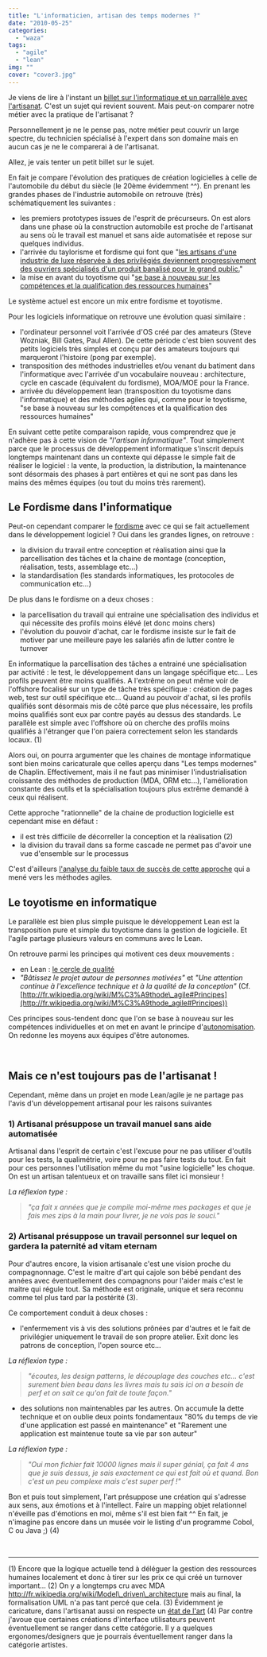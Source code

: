 ```yaml
---
title: "L'informaticien, artisan des temps modernes ?"
date: "2010-05-25"
categories: 
  - "waza"
tags: 
  - "agile"
  - "lean"
img: ""
cover: "cover3.jpg"
---
```


Je viens de lire à l'instant un [billet sur l'informatique et un parrallèle avec l'artisanat](http://blog.loof.fr/2009/11/travailler-plus-pour-des-prunes.html). C'est un sujet qui revient souvent. Mais peut-on comparer notre métier avec la pratique de l'artisanat ?

Personnellement je ne le pense pas, notre métier peut couvrir un large spectre, du technicien spécialisé à l'expert dans son domaine mais en aucun cas je ne le comparerai à de l'artisanat.

Allez, je vais tenter un petit billet sur le sujet.

En fait je compare l'évolution des pratiques de création logicielles à celle de l'automobile du début du siècle (le 20ème évidemment ^^). En prenant les grandes phases de l'industrie automobile on retrouve (très) schématiquement les suivantes :

- les premiers prototypes issues de l'esprit de précurseurs. On est alors dans une phase où la construction automobile est proche de l'artisanat au sens où le travail est manuel et sans aide automatisée et repose sur quelques individus.
- l'arrivée du taylorisme et fordisme qui font que "[les artisans d'une industrie de luxe réservée à des privilégiés deviennent progressivement des ouvriers spécialisés d'un produit banalisé pour le grand public.](http://fr.wikipedia.org/wiki/Histoire_de_l%27automobile#Taylorisme "Taylorisme sur wikipedia")"
- la mise en avant du toyotisme qui "[se base à nouveau sur les compétences et la qualification des ressources humaines](http://fr.wikipedia.org/wiki/Toyotisme "Toyotisme sur wikipedia")"

Le système actuel est encore un mix entre fordisme et toyotisme.

Pour les logiciels informatique on retrouve une évolution quasi similaire :

- l'ordinateur personnel voit l'arrivée d'OS créé par des amateurs (Steve Wozniak, Bill Gates, Paul Allen). De cette période c'est bien souvent des petits logiciels très simples et conçu par des amateurs toujours qui marqueront l'histoire (pong par exemple).
- transposition des méthodes industrielles et/ou venant du batiment dans l'informatique avec l'arrivée d'un vocabulaire nouveau : architecture, cycle en cascade (équivalent du fordisme), MOA/MOE pour la France.
- arrivée du développement lean (transposition du toyotisme dans l'informatique) et des méthodes agiles qui, comme pour le toyotisme, "se base à nouveau sur les compétences et la qualification des ressources humaines"

En suivant cette petite comparaison rapide, vous comprendrez que je n'adhère pas à cette vision de _"l'artisan informatique"_. Tout simplement parce que le processus de développement informatique s'inscrit depuis longtemps maintenant dans un contexte qui dépasse le simple fait de réaliser le logiciel : la vente, la production, la distribution, la maintenance sont désormais des phases à part entières et qui ne sont pas dans les mains des mêmes équipes (ou tout du moins très rarement).

## Le Fordisme dans l'informatique

Peut-on cependant comparer le [fordisme](http://fr.wikipedia.org/wiki/Fordisme "Fordisme") avec ce qui se fait actuellement dans le développement logiciel ? Oui dans les grandes lignes, on retrouve :

- la division du travail entre conception et réalisation ainsi que la parcellisation des tâches et la chaine de montage (conception, réalisation, tests, assemblage etc...)
- la standardisation (les standards informatiques, les protocoles de communication etc...)

De plus dans le fordisme on a deux choses :

- la parcellisation du travail qui entraine une spécialisation des individus et qui nécessite des profils moins élévé (et donc moins chers)
- l'évolution du pouvoir d'achat, car le fordisme insiste sur le fait de motiver par une meilleure paye les salariés afin de lutter contre le turnover

En informatique la parcellisation des tâches a entrainé une spécialisation par activité : le test, le développement dans un langage spécifique etc... Les profils peuvent être moins qualifiés. A l'extrême on peut même voir de l'offshore focalisé sur un type de tâche très spécifique : création de pages web, test sur outil spécifique etc... Quand au pouvoir d'achat, si les profils qualifiés sont désormais mis de côté parce que plus nécessaire, les profils moins qualifiés sont eux par contre payés au dessus des standards. Le parallèle est simple avec l'offshore où on cherche des profils moins qualifiés à l'étranger que l'on paiera correctement selon les standards locaux. (1)

Alors oui, on pourra argumenter que les chaines de montage informatique sont bien moins caricaturale que celles aperçu dans "Les temps modernes" de Chaplin. Effectivement, mais il ne faut pas minimiser l'industrialisation croissante des méthodes de production (MDA, ORM etc...), l'amélioration constante des outils et la spécialisation toujours plus extrême demandé à ceux qui réalisent.

Cette approche "rationnelle" de la chaine de production logicielle est cependant mise en défaut :

- il est très difficile de décorreller la conception et la réalisation (2)
- la division du travail dans sa forme cascade ne permet pas d'avoir une vue d'ensemble sur le processus

C'est d'ailleurs [l'analyse du faible taux de succès de cette approche](http://www.projectsmart.co.uk/docs/chaos-report.pdf) qui a mené vers les méthodes agiles.

## Le toyotisme en informatique

Le parallèle est bien plus simple puisque le développement Lean est la transposition pure et simple du toyotisme dans la gestion de logicielle. Et l'agile partage plusieurs valeurs en communs avec le Lean.

On retrouve parmi les principes qui motivent ces deux mouvements :

- en Lean : [le cercle de qualité](http://fr.wikipedia.org/wiki/Cercle_de_qualit%C3%A9 "Le cercle de qualité")
- _"Bâtissez le projet autour de personnes motivées"_ et _"Une attention continue à l'excellence technique et à la qualité de la conception"_ (Cf. [http://fr.wikipedia.org/wiki/M%C3%A9thode\_agile#Principes](http://fr.wikipedia.org/wiki/M%C3%A9thode_agile#Principes))

Ces principes sous-tendent donc que l'on se base à nouveau sur les compétences individuelles et on met en avant le principe d'[autonomisation](http://fr.wiktionary.org/wiki/autonomisation "autonomisation "). On redonne les moyens aux équipes d'être autonomes.

 

## Mais ce n'est toujours pas de l'artisanat !

Cependant, même dans un projet en mode Lean/agile je ne partage pas l'avis d'un développement artisanal pour les raisons suivantes

### 1) Artisanal présuppose un travail manuel sans aide automatisée

Artisanal dans l'esprit de certain c'est l'excuse pour ne pas utiliser d'outils pour les tests, la qualimétrie, voire pour ne pas faire tests du tout. En fait pour ces personnes l'utilisation même du mot "usine logicielle" les choque. On est un artisan talentueux et on travaille sans filet ici monsieur !

_La réflexion type :_

> _"ça fait x années que je compile moi-même mes packages et que je fais mes zips à la main pour livrer, je ne vois pas le souci."_

### 2) Artisanal présuppose un travail personnel sur lequel on gardera la paternité ad vitam eternam

Pour d'autres encore, la vision artisanale c'est une vision proche du compagnonnage. C'est le maitre d'art qui cajole son bébé pendant des années avec éventuellement des compagnons pour l'aider mais c'est le maitre qui régule tout. Sa méthode est originale, unique et sera reconnu comme tel plus tard par la postérité (3).

Ce comportement conduit à deux choses :

- l'enfermement vis à vis des solutions prônées par d'autres et le fait de privilégier uniquement le travail de son propre atelier. Exit donc les patrons de conception, l'open source etc...

_La réflexion type :_

> _"écoutes, les design patterns, le découplage des couches etc... c'est surement bien beau dans les livres mais tu sais ici on a besoin de perf et on sait ce qu'on fait de toute façon."_

- des solutions non maintenables par les autres. On accumule la dette technique et on oublie deux points fondamentaux "80% du temps de vie d'une application est passé en maintenance" et "Rarement une application est maintenue toute sa vie par son auteur"

_La réflexion type :_

> _"Oui mon fichier fait 10000 lignes mais il super génial, ça fait 4 ans que je suis dessus, je sais exactement ce qui est fait où et quand. Bon c'est un peu complexe mais c'est super perf !"_

Bon et puis tout simplement, l'art présuppose une création qui s'adresse aux sens, aux émotions et à l'intellect. Faire un mapping objet relationnel n'éveille pas d'émotions en moi, même s'il est bien fait ^^ En fait, je n'imagine pas encore dans un musée voir le listing d'un programme Cobol, C ou Java ;) (4)

 

* * *

(1) Encore que la logique actuelle tend à déléguer la gestion des ressources humaines localement et donc à tirer sur les prix ce qui créé un turnover important... (2) On y a longtemps cru avec MDA http://fr.wikipedia.org/wiki/Model\_driven\_architecture mais au final, la formalisation UML n'a pas tant percé que cela. (3) Évidemment je caricature, dans l'artisanat aussi on respecte un [état de l'art](http://fr.wikipedia.org/wiki/%C3%89tat_de_l%27art "Etat de l'art") (4) Par contre j'avoue que certaines créations d'interface utilisateurs peuvent éventuellement se ranger dans cette catégorie. Il y a quelques ergonomes/designers que je pourrais éventuellement ranger dans la catégorie artistes.
